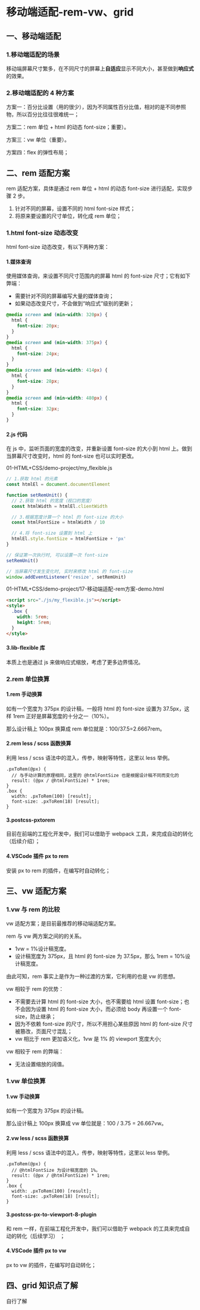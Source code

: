 # 移动端适配-rem-vw、grid

## 一、移动端适配

### 1.移动端适配的场景

移动端屏幕尺寸繁多，在不同尺寸的屏幕上**自适应**显示不同大小，甚至做到**响应式**的效果。

### 2.移动端适配的 4 种方案

方案一：百分比设置（用的很少），因为不同属性百分比值，相对的是不同参照物，所以百分比往往很难统一；

方案二：rem 单位 + html 的动态 font-size；重要）。

方案三：vw 单位（重要）。

方案四：flex 的弹性布局；

## 二、rem 适配方案

rem 适配方案，具体是通过 rem 单位 + html 的动态 font-size 进行适配，实现步骤 2 步。

1. 针对不同的屏幕，设置不同的 html font-size 样式；
2. 将原来要设置的尺寸单位，转化成 rem 单位；

### 1.html font-size 动态改变

html font-size 动态改变，有以下两种方案：

#### 1.媒体查询

使用媒体查询，来设置不同尺寸范围内的屏幕 html 的 font-size 尺寸；它有如下弊端：

- 需要针对不同的屏幕编写大量的媒体查询；
- 如果动态改变尺寸，不会做到“响应式”级别的更新；

```css
@media screen and (min-width: 320px) {
  html {
    font-size: 20px;
  }
}
@media screen and (min-width: 375px) {
  html {
    font-size: 24px;
  }
}
@media screen and (min-width: 414px) {
  html {
    font-size: 28px;
  }
}
@media screen and (min-width: 480px) {
  html {
    font-size: 32px;
  }
}
```

#### 2.js 代码

在 js 中，监听页面的宽度的改变，并重新设置 font-size 的大小到 html 上。做到当屏幕尺寸改变时，html 的 font-size 也可以实时更改。

01-HTML+CSS/demo-project/my_flexible.js

```js
// 1.获取 html 的元素
const htmlEl = document.documentElement

function setRemUnit() {
  // 2.获取 html 的宽度（视口的宽度）
  const htmlWidth = htmlEl.clientWidth

  // 3.根据宽度计算一个 html 的 font-size 的大小
  const htmlFontSize = htmlWidth / 10

  // 4.将 font-size 设置到 html 上
  htmlEl.style.fontSize = htmlFontSize + 'px'
}

// 保证第一次执行时, 可以设置一次 font-size
setRemUnit()

// 当屏幕尺寸发生变化时, 实时来修改 html 的 font-size
window.addEventListener('resize', setRemUnit)
```

01-HTML+CSS/demo-project/17-移动端适配-rem方案-demo.html

```html
<script src="./js/my_flexible.js"></script>
<style>
  .box {
    width: 5rem;
    height: 5rem;
  }
</style>
```

#### 3.lib-flexible 库

本质上也是通过 js 来做响应式缩放，考虑了更多边界情况。

### 2.rem 单位换算

#### 1.rem 手动换算

如有一个宽度为 375px 的设计稿，一般将 html 的 font-size 设置为 37.5px，这样 1rem 正好是屏幕宽度的十分之一（10%）。

那么设计稿上 100px 换算成 rem 单位就是：100/37.5=2.6667rem。

#### 2.rem less / scss 函数换算

利用 less / scss 语法中的混入，传参，映射等特性，这里以 less 举例。

```less
.pxToRem(@px) {
  // 与手动计算的原理相同，这里的 @htmlFontSize 也是根据设计稿不同而变化的
  result: (@px / @htmlFontSize) * 1rem;
}
.box {
  width: .pxToRem(100) [result];
  font-size: .pxToRem(18) [result];
}
```

#### 3.postcss-pxtorem

目前在前端的工程化开发中，我们可以借助于 webpack 工具，来完成自动的转化（后续介绍）；

#### 4.VSCode 插件 px to rem

安装 px to rem 的插件，在编写时自动转化；

## 三、vw 适配方案

### 1.vw 与 rem 的比较

vw 适配方案；是目前最推荐的移动端适配方案。

rem 与 vw 两方案之间的的关系。

- 1vw = 1%设计稿宽度。
- 设计稿宽度为 375px，且 html 的 font-size 为 37.5px，那么 1rem = 10%设计稿宽度。

由此可知，rem 事实上是作为一种过渡的方案，它利用的也是 vw 的思想。

vw 相较于 rem 的优势：

- 不需要去计算 html 的 font-size 大小，也不需要给 html 设置 font-size；也不会因为设置 html 的 font-size 大小，而必须给 body 再设置一个 font-size，防止继承；
- 因为不依赖 font-size 的尺寸，所以不用担心某些原因 html 的 font-size 尺寸被篡改，页面尺寸混乱；
- vw 相比于 rem 更加语义化，1vw 是 1% 的 viewport 宽度大小;

vw 相较于 rem 的弊端：

- 无法设置缩放的阔值。

### 1.vw 单位换算

#### 1.vw 手动换算

如有一个宽度为 375px 的设计稿。

那么设计稿上 100px 换算成 vw 单位就是：100 / 3.75 = 26.667vw。

#### 2.vw less / scss 函数换算

利用 less / scss 语法中的混入，传参，映射等特性，这里以 less 举例。

```less
.pxToRem(@px) {
  // @htmlFontSize 为设计稿宽度的 1%。
  result: (@px / @htmlFontSize) * 1rem;
}
.box {
  width: .pxToRem(100) [result];
  font-size: .pxToRem(18) [result];
}
```

#### 3.postcss-px-to-viewport-8-plugin

和 rem 一样，在前端工程化开发中，我们可以借助于 webpack 的工具来完成自动的转化（后续学习） ；

#### 4.VSCode 插件 px to vw

px to vw 的插件，在编写时自动转化；

## 四、grid 知识点了解

自行了解
